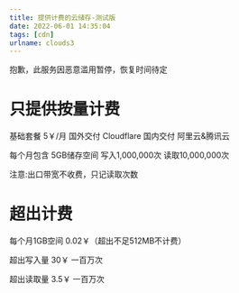 ```yaml
---
title: 提供计费的云储存-测试版
date: 2022-06-01 14:35:04
tags: [cdn]
urlname: clouds3
---
```


抱歉，此服务因恶意滥用暂停，恢复时间待定

# 只提供按量计费

基础套餐 5￥/月 国外交付 Cloudflare 国内交付 阿里云&腾讯云

每个月包含 5GB储存空间  写入1,000,000次  读取10,000,000次 

注意:出口带宽不收费，只记读取次数

# 超出计费

每个月1GB空间 0.02￥（超出不足512MB不计费）

超出写入量 30￥ 一百万次

超出读取量 3.5￥ 一百万次
